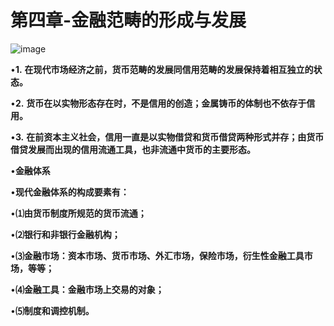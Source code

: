 # 第四章-金融范畴的形成与发展

![image](https://user-images.githubusercontent.com/54904760/212245618-e5975536-f3ad-40b9-9b5f-1c825668662e.png)





•**1.** **在现代市场经济之前，货币范畴的发展同信用范畴的发展保持着相互独立的状态。**

•**2.** **货币在以实物形态存在时，不是信用的创造；金属铸币的体制也不依存于信用。**

•**3.** **在前资本主义社会，信用一直是以实物借贷和货币借贷两种形式并存；由货币借贷发展而出现的信用流通工具，也非流通中货币的主要形态。**





•**金融体系**

•**现代金融体系的构成要素有：**

•**⑴由货币制度所规范的货币流通；**  

•**⑵银行和非银行金融机构；** 

•**⑶金融市场：资本市场、货币市场、外汇市场，保险市场，衍生性金融工具市场，等等；** 

•**⑷金融工具：金融市场上交易的对象；**

•**⑸制度和调控机制。** 
